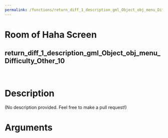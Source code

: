 ```yaml
---
permalink: /functions/return_diff_1_description_gml_Object_obj_menu_Difficulty_Other_10
---
```

# Room of Haha Screen  
## return_diff_1_description_gml_Object_obj_menu_Difficulty_Other_10  
&nbsp;  
# Description  
(No description provided. Feel free to make a pull request!) 
&nbsp;  
# Arguments


